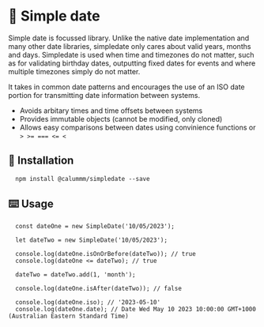 # 📅 Simple date

Simple date is focussed library. Unlike the native date implementation and many other date libraries, simpledate only cares about valid years, months and days. Simpledate is used when time and timezones do not matter, such as for validating birthday dates, outputting fixed dates for events and where multiple timezones simply do not matter.

It takes in common date patterns and encourages the use of an ISO date portion for transmitting date information between systems.

- Avoids arbitary times and time offsets between systems
- Provides immutable objects (cannot be modified, only cloned)
- Allows easy comparisons between dates using convinience functions or `> >= === <= <`

## 💾 Installation

```
  npm install @calummm/simpledate --save
```

## ⌨️ Usage

```
  const dateOne = new SimpleDate('10/05/2023');

  let dateTwo = new SimpleDate('10/05/2023');

  console.log(dateOne.isOnOrBefore(dateTwo)); // true
  console.log(dateOne <= dateTwo); // true

  dateTwo = dateTwo.add(1, 'month');

  console.log(dateOne.isAfter(dateTwo)); // false

  console.log(dateOne.iso); // '2023-05-10'
  console.log(dateOne.date); // Date Wed May 10 2023 10:00:00 GMT+1000 (Australian Eastern Standard Time)
```
